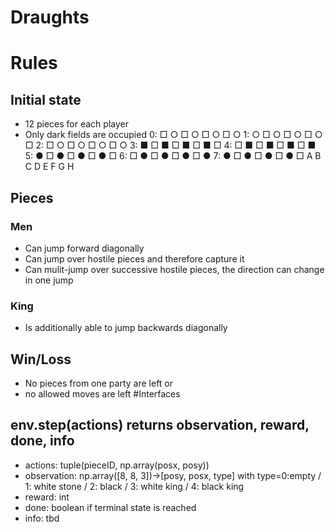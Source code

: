 # Draughts
# Rules
## Initial state
* 12 pieces for each player
* Only dark fields are occupied
0: □ ○ □ ○ □ ○ □ ○ 
1: ○ □ ○ □ ○ □ ○ □ 
2: □ ○ □ ○ □ ○ □ ○ 
3: ■ □ ■ □ ■ □ ■ □ 
4: □ ■ □ ■ □ ■ □ ■ 
5: ● □ ● □ ● □ ● □ 
6: □ ● □ ● □ ● □ ● 
7: ● □ ● □ ● □ ● □ 
   A B C D E F G H


## Pieces
### Men
* Can jump forward diagonally
* Can jump over hostile pieces and therefore capture it
* Can mulit-jump over successive hostile pieces, the direction can change in one jump
### King
* Is additionally able to jump backwards diagonally
## Win/Loss
* No pieces from one party are left
or
* no allowed moves are left 
#Interfaces
## env.step(actions) returns observation, reward, done, info
* actions: tuple(pieceID, np.array(posx, posy))
* observation: np.array([8, 8, 3])->[posy, posx, type] with type=0:empty / 1: white stone / 2: black / 3: white king / 4: black king
* reward: int
* done: boolean if terminal state is reached
* info: tbd

